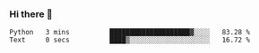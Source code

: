 ### Hi there 👋

<!--START_SECTION:waka-->

```text
Python   3 mins          ████████████████████▓░░░░   83.28 %
Text     0 secs          ████▒░░░░░░░░░░░░░░░░░░░░   16.72 %
```

<!--END_SECTION:waka-->


<!--
**AnkelMauCastillo/AnkelMauCastillo** is a ✨ _special_ ✨ repository because its `README.md` (this file) appears on your GitHub profile.

Here are some ideas to get you started:

- 🔭 I’m currently working on ...
- 🌱 I’m currently learning ...
- 👯 I’m looking to collaborate on ...
- 🤔 I’m looking for help with ...
- 💬 Ask me about ...
- 📫 How to reach me: ...
- 😄 Pronouns: ...
- ⚡ Fun fact: ...
-->
